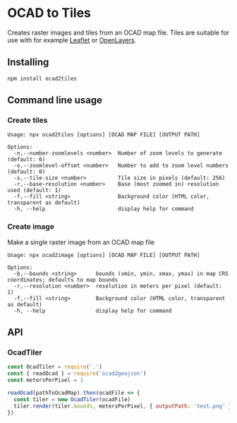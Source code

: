 OCAD to Tiles
=============

Creates raster images and tiles from an OCAD map file. Tiles are suitable for use with for example [Leaflet](https://leafletjs.com/) or [OpenLayers](https://openlayers.org/).

## Installing

```shell
npm install ocad2tiles
```

## Command line usage

### Create tiles

```
Usage: npx ocad2tiles [options] [OCAD MAP FILE] [OUTPUT PATH]

Options:
  -n,--number-zoomlevels <number>  Number of zoom levels to generate (default: 6)
  -o,--zoomlevel-offset <number>   Number to add to zoom level numbers (default: 0)
  -s,--tile-size <number>          Tile size in pixels (default: 256)
  -r,--base-resolution <number>    Base (most zoomed in) resolution used (default: 1)
  -f,--fill <string>               Background color (HTML color, transparent as default)
  -h, --help                       display help for command
```

### Create image

Make a single raster image from an OCAD map file

```
Usage: npx ocad2image [options] [OCAD MAP FILE] [OUTPUT PATH]

Options:
  -b,--bounds <string>      bounds (xmin, ymin, xmax, ymax) in map CRS coordinates; defaults to map bounds
  -r,--resolution <number>  resolution in meters per pixel (default: 1)
  -f,--fill <string>        Background color (HTML color, transparent as default)
  -h, --help                display help for command
```

## API

### OcadTiler

```js
const OcadTiler = require('.')
const { readOcad } = require('ocad2geojson')
const metersPerPixel = 1

readOcad(pathToOcadMap).then(ocadFile => {
  const tiler = new OcadTiler(ocadFile)
  tiler.render(tiler.bounds, metersPerPixel, { outputPath: 'test.png' })
})
```
